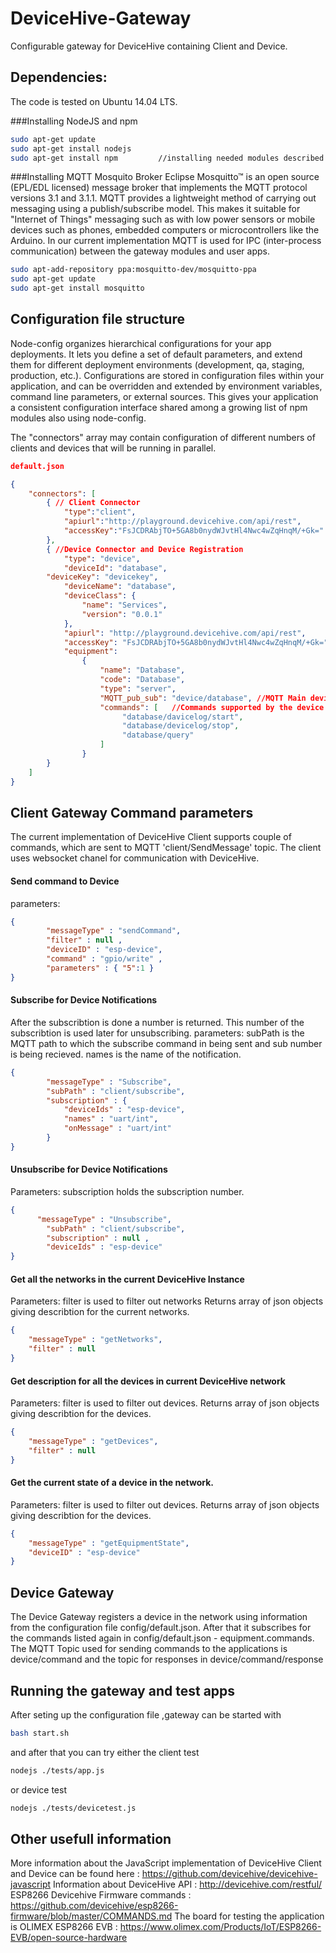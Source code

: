 # DeviceHive-Gateway
Configurable gateway for DeviceHive containing Client and Device.

## Dependencies:
The code is tested on Ubuntu 14.04 LTS.

###Installing NodeJS and npm

```sh
sudo apt-get update
sudo apt-get install nodejs
sudo apt-get install npm         //installing needed modules described in package.json
```
###Installing MQTT Mosquito Broker
Eclipse Mosquitto™ is an open source (EPL/EDL licensed) message broker that implements the MQTT protocol versions 3.1 and 3.1.1.
MQTT provides a lightweight method of carrying out messaging using a publish/subscribe model. This makes it suitable for "Internet of Things" 
messaging such as with low power sensors or mobile devices such as phones, embedded computers or microcontrollers like the Arduino.
In our current implementation MQTT is used for IPC (inter-process communication) between the gateway modules and user apps.

```sh
sudo apt-add-repository ppa:mosquitto-dev/mosquitto-ppa
sudo apt-get update
sudo apt-get install mosquitto
```

## Configuration file structure
Node-config organizes hierarchical configurations for your app deployments.
It lets you define a set of default parameters, and extend them for different deployment environments (development, qa, staging, production, etc.).
Configurations are stored in configuration files within your application, and can be overridden and extended by environment variables, command line parameters, or external sources.
This gives your application a consistent configuration interface shared among a growing list of npm modules also using node-config.

The "connectors" array may contain configuration of different numbers of clients and devices that will be running in parallel.

```json
default.json

{
	"connectors": [ 
		{ // Client Connector
			"type":"client",
			"apiurl":"http://playground.devicehive.com/api/rest",
			"accessKey":"FsJCDRAbjTO+5GA8b0nydWJvtHl4Nwc4wZqHnqM/+Gk="
		},
		{ //Device Connector and Device Registration
			"type": "device",
			"deviceId": "database",
    	"deviceKey": "devicekey",
			"deviceName": "database",
			"deviceClass": {
				"name": "Services",
				"version": "0.0.1"
			},
			"apiurl": "http://playground.devicehive.com/api/rest",
			"accessKey": "FsJCDRAbjTO+5GA8b0nydWJvtHl4Nwc4wZqHnqM/+Gk=",
			"equipment": 
				{
					"name": "Database",
					"code": "Database",
					"type": "server",
					"MQTT_pub_sub": "device/database", //MQTT Main device topic
					"commands": [   //Commands supported by the device
						 "database/davicelog/start",
						 "database/devicelog/stop",
						 "database/query"
					]
				}
		}
	]
}
```
## Client Gateway Command parameters

The current implementation of DeviceHive Client supports couple of commands, which are sent to MQTT 'client/SendMessage' topic.
The client uses websocket chanel for communication with DeviceHive.
#### Send command to Device
parameters:
```json
{
		"messageType" : "sendCommand",
		"filter" : null ,
		"deviceID" : "esp-device",
		"command" : "gpio/write" ,
		"parameters" : { "5":1 } 
}
```

#### Subscribe for Device Notifications
After the subscribtion is done a number is returned. This number of the subscribtion is used later for unsubscribing.
parameters:
subPath is the MQTT path to which the subscribe command in being sent and sub number is being recieved.
names is the name of the notification.
```json
{
		"messageType" : "Subscribe",
		"subPath" : "client/subscribe",
		"subscription" : {
			"deviceIds" : "esp-device",
			"names" : "uart/int",
			"onMessage" : "uart/int"
		}
}
```
#### Unsubscribe for Device Notifications
Parameters:
subscription holds the subscription number.
```json
{
	  "messageType" : "Unsubscribe",
		"subPath" : "client/subscribe",
		"subscription" : null ,
		"deviceIds" : "esp-device"		
}
```

#### Get all the networks in the current DeviceHive Instance 
Parameters:
filter is used to filter out networks
Returns array of json objects giving describtion for the current networks.
```json
{
    "messageType" : "getNetworks",
    "filter" : null
}
```

#### Get description for all the devices in current DeviceHive network 
Parameters:
filter is used to filter out devices.
Returns array of json objects giving describtion for the devices.
```json
{
    "messageType" : "getDevices",
    "filter" : null
}
```

#### Get the current state of a device in the network. 
Parameters:
filter is used to filter out devices. 
Returns array of json objects giving describtion for the devices.
```json
{
    "messageType" : "getEquipmentState",
    "deviceID" : "esp-device"
}
```

## Device Gateway

The Device Gateway registers a device in the network using information from the configuration file config/default.json.
After that it subscribes for the commands listed again in config/default.json - equipment.commands.
The MQTT Topic used for sending commands to the applications is device/command and the topic for responses in device/command/response

## Running the gateway and test apps
After seting up the configuration file ,gateway can be started with 
```sh
bash start.sh
```
and after that you can try either the client test
```sh
nodejs ./tests/app.js
```
or device test 

```sh
nodejs ./tests/devicetest.js
```

## Other usefull information
More information about the JavaScript implementation of DeviceHive Client and Device can be found here : https://github.com/devicehive/devicehive-javascript
Information about DeviceHive API : http://devicehive.com/restful/
ESP8266 Devicehive Firmware commands : https://github.com/devicehive/esp8266-firmware/blob/master/COMMANDS.md
The board for testing the application is OLIMEX ESP8266 EVB : https://www.olimex.com/Products/IoT/ESP8266-EVB/open-source-hardware
